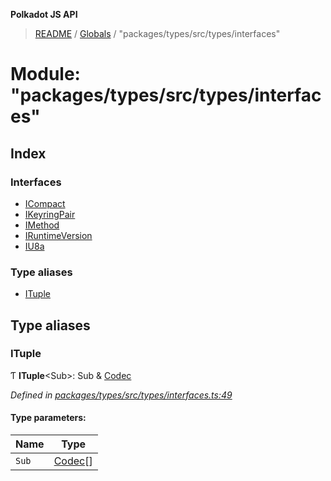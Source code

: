 **Polkadot JS API**

> [README](../README.md) / [Globals](../globals.md) / "packages/types/src/types/interfaces"

# Module: "packages/types/src/types/interfaces"

## Index

### Interfaces

* [ICompact](../interfaces/_packages_types_src_types_interfaces_.icompact.md)
* [IKeyringPair](../interfaces/_packages_types_src_types_interfaces_.ikeyringpair.md)
* [IMethod](../interfaces/_packages_types_src_types_interfaces_.imethod.md)
* [IRuntimeVersion](../interfaces/_packages_types_src_types_interfaces_.iruntimeversion.md)
* [IU8a](../interfaces/_packages_types_src_types_interfaces_.iu8a.md)

### Type aliases

* [ITuple](_packages_types_src_types_interfaces_.md#ituple)

## Type aliases

### ITuple

Ƭ  **ITuple**\<Sub>: Sub & [Codec](../interfaces/_packages_types_src_types_codec_.codec.md)

*Defined in [packages/types/src/types/interfaces.ts:49](https://github.com/polkadot-js/api/blob/8631f68ba/packages/types/src/types/interfaces.ts#L49)*

#### Type parameters:

Name | Type |
------ | ------ |
`Sub` | [Codec](../interfaces/_packages_types_src_types_codec_.codec.md)[] |
